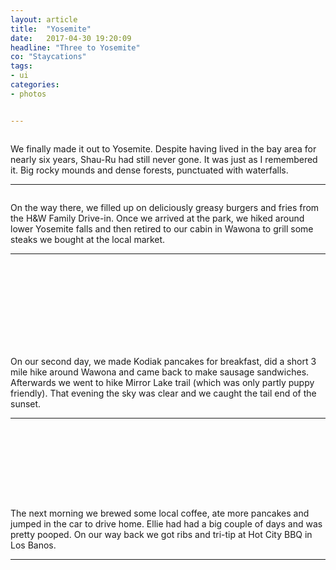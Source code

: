 ```yaml
---
layout: article
title:  "Yosemite"
date:   2017-04-30 19:20:09
headline: "Three to Yosemite"
co: "Staycations"
tags:
- ui
categories:
- photos


---
```


<figure class="figure_photo">
<img class="lazy" data-original="https://s3.amazonaws.com/thatedchao-cdn/photos/2017.04.30.yosemite/DSC00930.jpg" />
</figure>

<!--more-->

We finally made it out to Yosemite. Despite having lived in the bay area for nearly six years, Shau-Ru had still never gone. It was just as I remembered it. Big rocky mounds and dense forests, punctuated with waterfalls.

<hr>


<figure class="figure_photo">
<img class="lazy" data-original="https://s3.amazonaws.com/thatedchao-cdn/photos/2017.04.30.yosemite/DSC00938.jpg" />
</figure>


On the way there, we filled up on deliciously greasy burgers and fries from the H&W Family Drive-in. Once we arrived at the park, we hiked around lower Yosemite falls and then retired to our cabin in Wawona to grill some steaks we bought at the local market.

<hr>

<figure class="figure_photo_half">
<img class="lazy" data-original="https://s3.amazonaws.com/thatedchao-cdn/photos/2017.04.30.yosemite/DSC00796.jpg">
<img class="lazy" data-original="https://s3.amazonaws.com/thatedchao-cdn/photos/2017.04.30.yosemite/DSC00810.jpg">
</figure>


<figure class="figure_photo">
<img class="lazy" data-original="https://s3.amazonaws.com/thatedchao-cdn/photos/2017.04.30.yosemite/DSC00826.jpg" />
</figure>

<figure class="figure_photo">
<img class="lazy" data-original="https://s3.amazonaws.com/thatedchao-cdn/photos/2017.04.30.yosemite/DSC00867.jpg" />
</figure>

<figure class="figure_photo_half">
<img class="lazy" data-original="https://s3.amazonaws.com/thatedchao-cdn/photos/2017.04.30.yosemite/DSC00887.jpg" />
<img class="lazy" data-original="https://s3.amazonaws.com/thatedchao-cdn/photos/2017.04.30.yosemite/DSC00910.jpg" />
</figure>


<figure class="figure_photo_half">
<img class="lazy" data-original="https://s3.amazonaws.com/thatedchao-cdn/photos/2017.04.30.yosemite/DSC00915.jpg" />
<img class="lazy" data-original="https://s3.amazonaws.com/thatedchao-cdn/photos/2017.04.30.yosemite/DSC00919.jpg" />
</figure>

<figure class="figure_photo">
<img class="lazy" data-original="https://s3.amazonaws.com/thatedchao-cdn/photos/2017.04.30.yosemite/DSC00981.jpg" />
</figure>

<figure class="figure_photo">
<img class="lazy" data-original="https://s3.amazonaws.com/thatedchao-cdn/photos/2017.04.30.yosemite/DSC00951.jpg" />
</figure>

On our second day, we made Kodiak pancakes for breakfast, did a short 3 mile hike around Wawona and came back to make sausage sandwiches. Afterwards we went to hike Mirror Lake trail (which was only partly puppy friendly). That evening the sky was clear and we caught the tail end of the sunset.

<hr>


<figure class="figure_photo">
<img class="lazy" data-original="https://s3.amazonaws.com/thatedchao-cdn/photos/2017.04.30.yosemite/DSC01184.jpg" />
</figure>


<figure class="figure_photo">
<img class="lazy" data-original="https://s3.amazonaws.com/thatedchao-cdn/photos/2017.04.30.yosemite/DSC00996.jpg" />
</figure>

<figure class="figure_photo">
<img class="lazy" data-original="https://s3.amazonaws.com/thatedchao-cdn/photos/2017.04.30.yosemite/DSC01039.jpg" />
</figure>

<figure class="figure_photo">
<img class="lazy" data-original="https://s3.amazonaws.com/thatedchao-cdn/photos/2017.04.30.yosemite/DSC01061.jpg" />
</figure>


<figure class="figure_photo">
<img class="lazy" data-original="https://s3.amazonaws.com/thatedchao-cdn/photos/2017.04.30.yosemite/DSC01094.jpg" />
</figure>   	          	  	      	  	

<figure class="figure_photo">
<img class="lazy" data-original="https://s3.amazonaws.com/thatedchao-cdn/photos/2017.04.30.yosemite/DSC01124.jpg" />
</figure>   	

<figure class="figure_photo_half">
<img class="lazy" data-original="https://s3.amazonaws.com/thatedchao-cdn/photos/2017.04.30.yosemite/DSC01138.jpg" />
<img class="lazy" data-original="https://s3.amazonaws.com/thatedchao-cdn/photos/2017.04.30.yosemite/DSC01151.jpg" />
</figure>   	        



<figure class="figure_photo">
<img class="lazy" data-original="https://s3.amazonaws.com/thatedchao-cdn/photos/2017.04.30.yosemite/DSC01160.jpg" />
</figure>   	      	

The next morning we brewed some local coffee, ate more pancakes and jumped in the car to drive home. Ellie had had a big couple of days and was pretty pooped. On our way back we got ribs and tri-tip  at Hot City BBQ in Los Banos.

<hr>

<figure class="figure_photo">
<img class="lazy" data-original="https://s3.amazonaws.com/thatedchao-cdn/photos/2017.04.30.yosemite/DSC01179.jpg" />
</figure>


<figure class="figure_photo_half">
<img class="lazy" data-original="https://s3.amazonaws.com/thatedchao-cdn/photos/2017.04.30.yosemite/DSC01208.jpg" />
<img class="lazy" data-original="https://s3.amazonaws.com/thatedchao-cdn/photos/2017.04.30.yosemite/DSC01212.jpg" />
</figure>                   	


<figure class="figure_photo">
<img class="lazy" data-original="https://s3.amazonaws.com/thatedchao-cdn/photos/2017.04.30.yosemite/DSC01224.jpg" />
</figure>                            	
